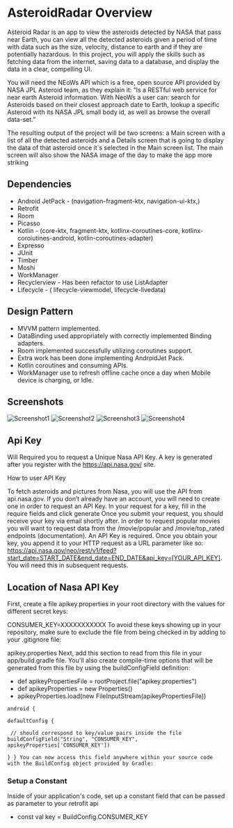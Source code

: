 # AsteroidRadar  Overview

Asteroid Radar is an app to view the asteroids detected by NASA that pass near Earth, you can view all the detected asteroids given a period of time with data such as the size, velocity, distance to earth and if they are potentially hazardous. In this project, you will apply the skills such as fetching data from the internet, saving data to a database, and display the data in a clear, compelling UI.

You will need the NEoWs API which is a free, open source API provided by NASA JPL Asteroid team, as they explain it: “Is a RESTful web service for near earth Asteroid information. With NeoWs a user can: search for Asteroids based on their closest approach date to Earth, lookup a specific Asteroid with its NASA JPL small body id, as well as browse the overall data-set.”

The resulting output of the project will be two screens: a Main screen with a list of all the detected asteroids and a Details screen that is going to display the data of that asteroid once it´s selected in the Main screen list. The main screen will also show the NASA image of the day to make the app more striking

## Dependencies
- Android JetPack - (navigation-fragment-ktx, navigation-ui-ktx,)
- Retrofit
- Room
- Picasso
- Kotlin - (core-ktx, fragment-ktx, kotlinx-coroutines-core, kotlinx-coroiutines-android, kotlin-coroutines-adapter)
- Expresso
- JUnit
- Timber
- Moshi
- WorkManager
- Recyclerview - Has been refactor to use ListAdapter
- Lifecycle - ( lifecycle-viewmodel, lifecycle-livedata)
 
## Design Pattern
- MVVM pattern implemented.
- DataBinding used appropriately with correctly implemented Binding adapters.
- Room implemented successfully utilizing coroutines support.
- Extra work has been done implementing AndroidJet Pack.
- Kotlin coroutines and consuming APIs.
- WorkManager use to refresh offline cache once a day when Mobile device is charging, or Idle.

## Screenshots
![Screenshot1](screenshots/screen_1.png)
![Screenshot2](screenshots/screen_2.png)
![Screenshot3](screenshots/screen_3.png)
![Screenshot4](screenshots/screen_4.png)

## Api Key

Will Required you to request a Unique Nasa API Key. A key is generated after you register with the https://api.nasa.gov/ site.

How to user API Key

To fetch asteroids and pictures from Nasa, you will use the API from api.nasa.gov. If you don’t already have an account, you will need to create one in order to request an API Key. In your request for a key, fill in the require fields and click generate  Once you submit your request, you should receive your key via email shortly after. In order to request popular movies you will want to request data from the /movie/popular and /movie/top_rated endpoints (documentation). An API Key is required. Once you obtain your key, you append it to your HTTP request as a URL parameter like so: https://api.nasa.gov/neo/rest/v1/feed?start_date=START_DATE&end_date=END_DATE&api_key=[YOUR_API_KEY]. You will need this in subsequent requests.

## Location of Nasa API Key

First, create a file apikey.properties in your root directory with the values for different secret keys:

CONSUMER_KEY=XXXXXXXXXXX  To avoid these keys showing up in your repository, make sure to exclude the file from being checked in by adding to your .gitignore file:

apikey.properties Next, add this section to read from this file in your app/build.gradle file. You'll also create compile-time options that will be generated from this file by 
using the buildConfigField definition:

- def apikeyPropertiesFile = rootProject.file("apikey.properties") 
- def apikeyProperties = new Properties() 
- apikeyProperties.load(new FileInputStream(apikeyPropertiesFile))

```
android {

defaultConfig {

 // should correspond to key/value pairs inside the file   
buildConfigField("String", "CONSUMER_KEY", apikeyProperties['CONSUMER_KEY'])

} } You can now access this field anywhere within your source code with the BuildConfig object provided by Gradle:
```


### Setup a Constant

Inside of your application's code, set up a constant field that can be passed as parameter to your retrofit api
- const val key =  BuildConfig.CONSUMER_KEY

